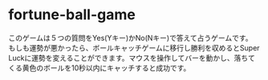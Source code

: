 # fortune-ball-game
このゲームは５つの質問をYes(Yキー)かNo(Nキー)で答えて占うゲームです。
もしも運勢が悪かったら、ボールキャッチゲームに移行し勝利を収めるとSuper Luckに運勢を変えることができます。マウスを操作してバーを動かし、落ちてくる黄色のボールを10秒以内にキャッチすると成功です。
